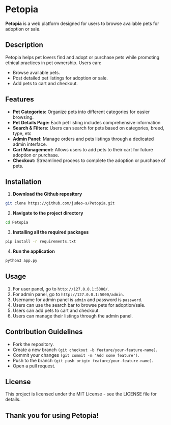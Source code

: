 # Petopia

**Petopia** is a web platform designed for users to browse available pets for adoption or sale.

## Description

Petopia helps pet lovers find and adopt or purchase pets while promoting ethical practices in pet ownership. Users can:

- Browse available pets.
- Post detailed pet listings for adoption or sale.
- Add pets to cart and checkout.

## Features

- **Pet Categories:** Organize pets into different categories for easier browsing.
- **Pet Details Page:** Each pet listing includes comprehensive information
- **Search & Filters:** Users can search for pets based on categories, breed, type, etc
- **Admin Panel:** Manage orders and pets listings through a dedicated admin interface.
- **Cart Management:** Allows users to add pets to their cart for future adoption or purchase.
- **Checkout:** Streamlined process to complete the adoption or purchase of pets.

## Installation

1. **Download the Github repository**

```bash
git clone https://github.com/judeo-s/Petopia.git
```

2. **Navigate to the project directory**

```bash
cd Petopia
```

3. **Installing all the required packages**

```bash
pip install -r requirements.txt
```

4. **Run the application**

```bash
python3 app.py
```

## Usage

1. For user panel, go to `http://127.0.0.1:5000/`.
2. For admin panel, go to `http://127.0.0.1:5000/admin`.
3. Username for admin panel is `admin` and password is `password`.
4. Users can use the search bar to browse pets for adoption/sale.
5. Users can add pets to cart and checkout.
6. Users can manage their listings through the admin panel.

## Contribution Guidelines

- Fork the repository.
- Create a new branch `(git checkout -b feature/your-feature-name)`.
- Commit your changes `(git commit -m 'Add some feature')`.
- Push to the branch `(git push origin feature/your-feature-name)`.
- Open a pull request.

## License

This project is licensed under the MIT License - see the LICENSE file for details.

## Thank you for using Petopia!
